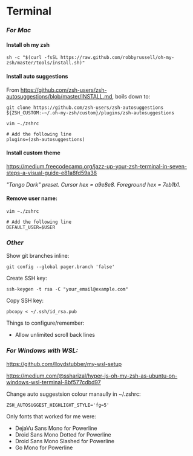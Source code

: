 Terminal
========

### _For Mac_

#### Install oh my zsh

    sh -c "$(curl -fsSL https://raw.github.com/robbyrussell/oh-my-zsh/master/tools/install.sh)"

#### Install auto suggestions

From https://github.com/zsh-users/zsh-autosuggestions/blob/master/INSTALL.md, boils down to:

    git clone https://github.com/zsh-users/zsh-autosuggestions ${ZSH_CUSTOM:-~/.oh-my-zsh/custom}/plugins/zsh-autosuggestions

    vim ~./zshrc
    
    # Add the following line 
    plugins=(zsh-autosuggestions)

#### Install custom theme

https://medium.freecodecamp.org/jazz-up-your-zsh-terminal-in-seven-steps-a-visual-guide-e81a8fd59a38

_"Tango Dark" preset. Cursor hex = a9e8e8. Foreground hex = 7eb1b1._

#### Remove user name:

    vim ~./zshrc

    # Add the following line
    DEFAULT_USER=$USER

### _Other_

Show git branches inline:

    git config --global pager.branch 'false'

Create SSH key:

    ssh-keygen -t rsa -C "your_email@example.com"

Copy SSH key:

    pbcopy < ~/.ssh/id_rsa.pub
    
Things to configure/remember:
- Allow unlimited scroll back lines


### _For Windows with WSL:_

https://github.com/lloydstubber/my-wsl-setup

https://medium.com/@ssharizal/hyper-js-oh-my-zsh-as-ubuntu-on-windows-wsl-terminal-8bf577cdbd97

Change auto suggestsion colour manaully in ~/.zshrc:

    ZSH_AUTOSUGGEST_HIGHLIGHT_STYLE='fg=5'

Only fonts that worked for me were:
- DejaVu Sans Mono for Powerline
- Droid Sans Mono Dotted for Powerline
- Droid Sans Mono Slashed for Powerline
- Go Mono for Powerline
